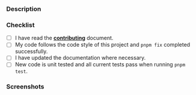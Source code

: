 ### Description

<!-- Describe your changes in detail and reference any issues it addresses-->

### Checklist

<!-- Go over all the following points, and put an `x` in all the boxes that apply. -->

- [ ] I have read the [**contributing**](https://github.com/remirror/remirror/blob/HEAD/docs/contributing.md) document.
- [ ] My code follows the code style of this project and `pnpm fix` completed successfully.
- [ ] I have updated the documentation where necessary.
- [ ] New code is unit tested and all current tests pass when running `pnpm test`.

### Screenshots

<!-- Delete this section if not applicable -->
